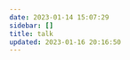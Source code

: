```yaml
---
date: 2023-01-14 15:07:29
sidebar: []
title: talk
updated: 2023-01-16 20:16:50
---
```

<script
  type="text/javascript"
  src="https://cdn.jsdelivr.net/npm/timeago.js@4.0.2/dist/timeago.min.js"
  charset="utf-8"
></script>
<script
  type="text/javascript"
  src="//cdn.jsdelivr.net/gh/Uyoahz26/daodao@main/dist/qexo-dao.min.js"
  charset="utf-8"
></script>
<script>
  qexoDaodao
    ?.init({
      el: "#qexo",
      avatar: "https://www.wyblog1.tk/media/images/custom-headerLogo.ico",
      name: "UyoAhz",
      limit: 10,
      fromColor: "#000000",
      useLoadingImg: false,
      baseURL: "https://qexo.wyblog1.tk/",
    })
    .then(function () {
      console.log("daodao加载成功")
    })
</script>
